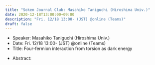 ```yaml
---
title: "Soken Journal Club: Masahiko Taniguchi (Hiroshima Univ.)"
date: 2020-12-18T13:00:00+09:00
description: "Fri. 12/18 13:00- (JST) @online (Teams)"
draft: false
---
```


- Speaker:
Masahiko Taniguchi (Hiroshima Univ.)
- Date:
Fri. 12/18 13:00- (JST) @online (Teams)
- Title:
Four-fermion interaction from torsion as dark energy

<!--more-->

- Abstract:

